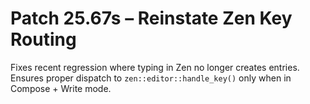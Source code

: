 # Patch 25.67s – Reinstate Zen Key Routing

Fixes recent regression where typing in Zen no longer creates entries. Ensures proper dispatch to `zen::editor::handle_key()` only when in Compose + Write mode.
